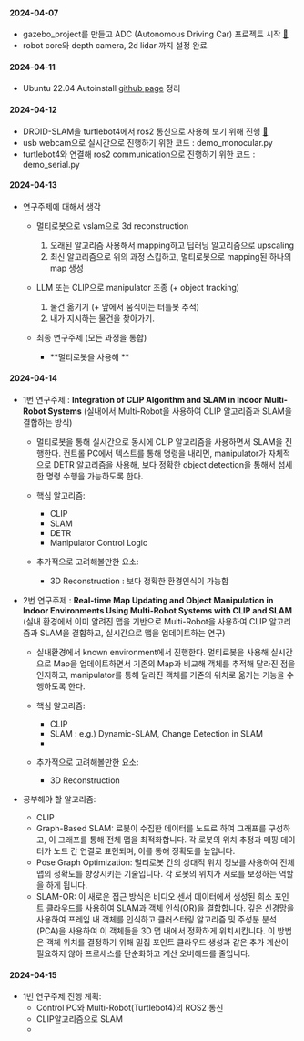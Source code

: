 #### 2024-04-07
- gazebo_project를 만들고 ADC (Autonomous Driving Car) 프로젝트 시작 [🔗](https://github.com/j-wye/gazebo_project/tree/main/ADC)
- robot core와 depth camera, 2d lidar 까지 설정 완료

#### 2024-04-11
- Ubuntu 22.04 Autoinstall [github page](https://github.com/j-wye/j-wye.github.io) 정리

#### 2024-04-12
- DROID-SLAM을 turtlebot4에서 ros2 통신으로 사용해 보기 위해 진행 [🔗](https://github.com/j-wye/droid_slam/blob/main/README.md#droid-slam)
- usb webcam으로 실시간으로 진행하기 위한 코드 : demo_monocular.py
- turtlebot4와 연결해 ros2 communication으로 진행하기 위한 코드 : demo_serial.py

#### 2024-04-13
- 연구주제에 대해서 생각
    - 멀티로봇으로 vslam으로 3d reconstruction
        1. 오래된 알고리즘 사용해서 mapping하고 딥러닝 알고리즘으로 upscaling
        2. 최신 알고리즘으로 위의 과정 스킵하고, 멀티로봇으로 mapping된 하나의 map 생성


    - LLM 또는 CLIP으로 manipulator 조종 (+ object tracking)
        1. 물건 옮기기 (+ 앞에서 움직이는 터틀봇 추적)
        2. 내가 지시하는 물건을 찾아가기.
    
    - 최종 연구주제 (모든 과정을 통합)
        - **멀티로봇을 사용해 **

#### 2024-04-14
- 1번 연구주제 : **Integration of CLIP Algorithm and SLAM in Indoor Multi-Robot Systems** (실내에서 Multi-Robot을 사용하여 CLIP 알고리즘과 SLAM을 결합하는 방식)
    - 멀티로봇을 통해 실시간으로 동시에 CLIP 알고리즘을 사용하면서 SLAM을 진행한다. 컨트롤 PC에서 텍스트를 통해 명령을 내리면, manipulator가 자체적으로 DETR 알고리즘을 사용해, 보다 정확한 object detection을 통해서 섬세한 명령 수행을 가능하도록 한다.
    - 핵심 알고리즘:
        - CLIP
        - SLAM
        - DETR
        - Manipulator Control Logic

    - 추가적으로 고려해볼만한 요소:
        - 3D Reconstruction : 보다 정확한 환경인식이 가능함

- 2번 연구주제 : **Real-time Map Updating and Object Manipulation in Indoor Environments Using Multi-Robot Systems with CLIP and SLAM** (실내 환경에서 이미 알려진 맵을 기반으로 Multi-Robot을 사용하여 CLIP 알고리즘과 SLAM을 결합하고, 실시간으로 맵을 업데이트하는 연구)
    - 실내환경에서 known environment에서 진행한다. 멀티로봇을 사용해 실시간으로 Map을 업데이트하면서 기존의 Map과 비교해 객체를 추적해 달라진 점을 인지하고, manipulator를 통해 달라진 객체를 기존의 위치로 옮기는 기능을 수행하도록 한다.
    
    - 핵심 알고리즘:
        - CLIP
        - SLAM : e.g.) Dynamic-SLAM, Change Detection in SLAM
        - 

    - 추가적으로 고려해볼만한 요소:
        - 3D Reconstruction
- 공부해야 할 알고리즘:
    - CLIP
    - Graph-Based SLAM: 로봇이 수집한 데이터를 노드로 하여 그래프를 구성하고, 이 그래프를 통해 전체 맵을 최적화합니다. 각 로봇의 위치 추정과 매핑 데이터가 노드 간 연결로 표현되며, 이를 통해 정확도를 높입니다.
    - Pose Graph Optimization: 멀티로봇 간의 상대적 위치 정보를 사용하여 전체 맵의 정확도를 향상시키는 기술입니다. 각 로봇의 위치가 서로를 보정하는 역할을 하게 됩니다.
    - SLAM-OR: 이 새로운 접근 방식은 비디오 센서 데이터에서 생성된 희소 포인트 클라우드를 사용하여 SLAM과 객체 인식(OR)을 결합합니다. 깊은 신경망을 사용하여 프레임 내 객체를 인식하고 클러스터링 알고리즘 및 주성분 분석(PCA)을 사용하여 이 객체들을 3D 맵 내에서 정확하게 위치시킵니다. 이 방법은 객체 위치를 결정하기 위해 밀집 포인트 클라우드 생성과 같은 추가 계산이 필요하지 않아 프로세스를 단순화하고 계산 오버헤드를 줄입니다.

#### 2024-04-15
- 1번 연구주제 진행 계획:
    - Control PC와 Multi-Robot(Turtlebot4)의 ROS2 통신
    - CLIP알고리즘으로 SLAM
    - 

<!-- 연구주제를 다음과 같이 2개로 생각했다. 전제조건은 실내에서 진행할 것이고, 주된 연산을 진행하는 데스크탑(메인 컴퓨터)과 ros2 통신으로 멀티로봇(터틀봇4), 그리고 로봇팔이 장착된 로봇(manipulator)을 연결해서 진행할 것이다. 내가 연구를 진행할 때 사용할 장치는 메인 컴퓨터, 터틀봇4(혹은 multi-robot), manipulator라고 부를 것이다.

1번) Multi-Robot을 사용해서 동시에 서로 다른 곳을 향해서 CLIP 알고리즘과 함께 SLAM을 진행한다. 그러면 메인 컴퓨터에서 Multi-Robot들을 통해서 들어오는 input data들로 map이 생성된다. 그리고 메인 컴퓨터에서 "(어디)로 가서 (어떤) 행동을 하거나 (어떤) 물건을 옮겨라" 라는 식의 명령을 텍스트를 통해서 내리면, manipulator 자체적으로 DETR알고리즘을 실행해서 보다 정확한 Object Detection을 진행해서 섬세한 조종을 하는 명령을 수행하는 연구이다.

2번) 실내에서 진행하는 조건이므로, 미리 환경에 대한 정보를 미리 mapping해놓는다. 그렇게 되면 known environment에서 진행하는 것이 된다. Multi-Robot을 사용해서 동시에 CLIP 알고리즘과 함께 SLAM을 진행한다. 이때 메인 컴퓨터로 들어오는 Multi-Robot들을 통해서 들어오는 input data들을 토대로 실시간으로 기존의 map과 비교해서 map을 업데이트한다. 그랬을 때, 예를 들어 물건(소화기or 컵)의 위치가 변경되었다면, 그 위치로 manipulator가 움직이고 manipulator 자체적으로 DETR알고리즘을 실행해서 물건(소화기or 컵)을 기존의 위치로 움직이는 것에 대한 연구이다.
-->
